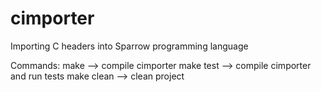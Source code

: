 # cimporter
Importing C headers into Sparrow programming language

Commands:
make       --> compile cimporter
make test  --> compile cimporter and run tests
make clean --> clean project